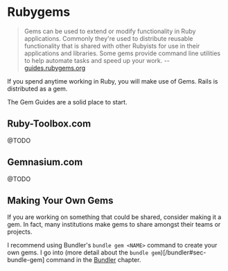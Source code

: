 # Rubygems

> Gems can be used to extend or modify functionality in Ruby applications.
> Commonly they're used to distribute reusable functionality that is shared with other Rubyists for use in their applications and libraries.
> Some gems provide command line utilities to help automate tasks and speed up your work.
> -- [guides.rubygems.org](http://guides.rubygems.org/)

If you spend anytime working in Ruby, you will make use of Gems.
Rails is distributed as a gem.

The Gem Guides are a solid place to start.

## Ruby-Toolbox.com

@TODO

## Gemnasium.com

@TODO

## Making Your Own Gems

If you are working on something that could be shared, consider making it a gem.
In fact, many institutions make gems to share amongst their teams or projects.

I recommend using Bundler's `bundle gem <NAME>` command to create your own gems.
I go into (more detail about the `bundle gem`)[/bundler#sec-bundle-gem] command in the [Bundler](/bundler) chapter.
